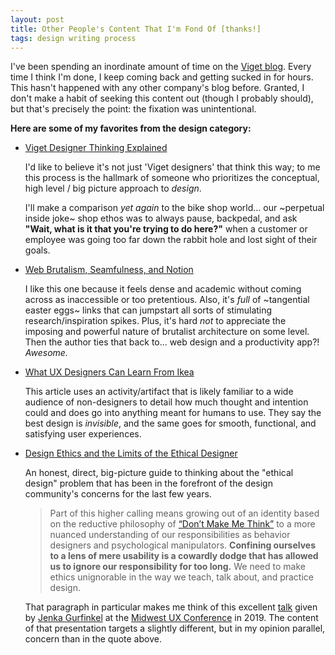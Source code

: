 ```yaml
---
layout: post
title: Other People's Content That I'm Fond Of [thanks!]
tags: design writing process
---
```


I've been spending an inordinate amount of time on the [Viget blog](https://www.viget.com/articles/). Every time I think I'm done, I keep coming back and getting sucked in for hours. This hasn't happened with any other company's blog before. Granted, I don't make a habit of seeking this content out (though I probably should), but that's precisely the point: the fixation was unintentional.

**Here are some of my favorites from the design category:**
- [Viget Designer Thinking Explained](https://www.viget.com/articles/designers-surprising-behavior-explained/)

  I'd like to believe it's not just 'Viget designers' that think this way; to me this process is the hallmark of someone who prioritizes the conceptual, high level / big picture approach to _design_.

  I'll make a comparison _yet again_ to the bike shop world... our ~perpetual inside joke~ shop ethos was to always pause, backpedal, and ask **"Wait, what is it that you're trying to do here?"** when a customer or employee was going too far down the rabbit hole and lost sight of their goals.

- [Web Brutalism, Seamfulness, and Notion](https://www.viget.com/articles/web-brutalism-seamfulness-and-notion/)

  I like this one because it feels dense and academic without coming across as inaccessible or too pretentious. Also, it's _full_ of ~tangential easter eggs~ links that can jumpstart all sorts of stimulating research/inspiration spikes. Plus, it's hard _not_ to appreciate the imposing and powerful nature of brutalist architecture on some level. Then the author ties that back to... web design and a productivity app?! _Awesome._

- [What UX Designers Can Learn From Ikea](https://www.viget.com/articles/what-ux-designers-can-learn-from-ikea/)

  This article uses an activity/artifact that is likely familiar to a wide audience of non-designers to detail how much thought and intention could and does go into anything meant for humans to use. They say the best design is _invisible_, and the same goes for smooth, functional, and satisfying user experiences.

- [Design Ethics and the Limits of the Ethical Designer](https://www.viget.com/articles/design-ethics-and-the-limits-of-the-ethical-designer/)

  An honest, direct, big-picture guide to thinking about the "ethical design" problem that has been in the forefront of the design community's concerns for the last few years.

  > Part of this higher calling means growing out of an identity based on the reductive philosophy of [“Don’t Make Me Think”](https://en.wikipedia.org/wiki/Don%27t_Make_Me_Think) to a more nuanced understanding of our responsibilities as behavior designers and psychological manipulators. **Confining ourselves to a lens of mere usability is a cowardly dodge that has allowed us to ignore our responsibility for too long.** We need to make ethics unignorable in the way we teach, talk about, and practice design.

  That paragraph in particular makes me think of this excellent [talk](https://vimeo.com/3693227360) given by [Jenka Gurfinkel](https://www.socialcreature.com/) at the [Midwest UX Conference](https://2019.midwestuxconference.com/) in 2019. The content of that presentation targets a slightly different, but in my opinion parallel, concern than in the quote above.
